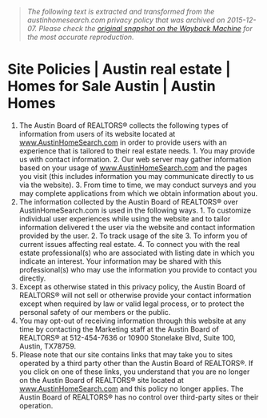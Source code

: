 > *The following text is extracted and transformed from the austinhomesearch.com privacy policy that was archived on 2015-12-07. Please check the [original snapshot on the Wayback Machine](https://web.archive.org/web/20151207133344id_/http%3A//www.austinhomesearch.com/pages/site-policies) for the most accurate reproduction.*

# Site Policies | Austin real estate | Homes for Sale Austin | Austin Homes

  1. The Austin Board of REALTORS® collects the following types of information from users of its website located at www.AustinHomeSearch.com in order to provide users with an experience that is tailored to their real estate needs. 
    1. You may provide us with contact information. 
    2. Our web server may gather information based on your usage of www.AustinHomeSearch.com and the pages you visit (this includes information you may communicate directly to us via the website). 
    3. From time to time, we may conduct surveys and you may complete applications from which we obtain information about you. 
  2. The information collected by the Austin Board of REALTORS® over AustinHomeSearch.com is used in the following ways. 
    1. To customize individual user experiences while using the website and to tailor information delivered t the user via the website and contact information provided by the user. 
    2. To track usage of the site 
    3. To inform you of current issues affecting real estate. 
    4. To connect you with the real estate professional(s) who are associated with listing date in which you indicate an interest. Your information may be shared with this professional(s) who may use the information you provide to contact you directly. 
  3. Except as otherwise stated in this privacy policy, the Austin Board of REALTORS® will not sell or otherwise provide your contact information except when required by law or valid legal process, or to protect the personal safety of our members or the public. 
  4. You may opt-out of receiving information through this website at any time by contacting the Marketing staff at the Austin Board of REALTORS® at 512-454-7636 or 10900 Stonelake Blvd, Suite 100, Austin, TX78759. 
  5. Please note that our site contains links that may take you to sites operated by a third party other than the Austin Board of REALTORS®. If you click on one of these links, you understand that you are no longer on the Austin Board of REALTORS® site located at www.AustinHomeSearch.com and this policy no longer applies. The Austin Board of REALTORS® has no control over third-party sites or their operation. 



